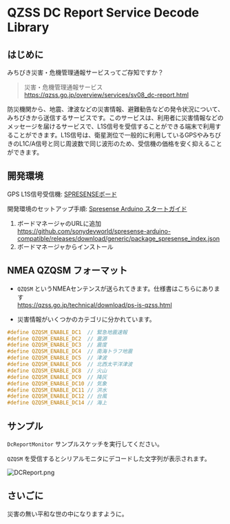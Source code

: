 # QZSS DC Report Service Decode Library

## はじめに

みちびき災害・危機管理通報サービスってご存知ですか？

> 災害・危機管理通報サービス  
> https://qzss.go.jp/overview/services/sv08_dc-report.html

防災機関から、地震、津波などの災害情報、避難勧告などの発令状況について、みちびきから送信するサービスです。このサービスは、利用者に災害情報などのメッセージを届けるサービスで、L1S信号を受信することができる端末で利用することができます。L1S信号は、衛星測位で一般的に利用しているGPSやみちびきのL1C/A信号と同じ周波数で同じ波形のため、受信機の価格を安く抑えることができます。

## 開発環境

GPS L1S信号受信機: [SPRESENSEボード](https://developer.sony.com/ja/develop/spresense/)

開発環境のセットアップ手順: [Spresense Arduino スタートガイド](https://developer.sony.com/develop/spresense/docs/arduino_set_up_ja.html) 

1. ボードマネージャのURLに追加  
https://github.com/sonydevworld/spresense-arduino-compatible/releases/download/generic/package_spresense_index.json
2. ボードマネージャからインストール


## NMEA QZQSM フォーマット

* `QZQSM` というNMEAセンテンスが送られてきます。仕様書はこちらにあります  
  https://qzss.go.jp/technical/download/ps-is-qzss.html

* 災害情報がいくつかのカテゴリに分かれています。
```cpp
#define QZQSM_ENABLE_DC1  // 緊急地震速報
#define QZQSM_ENABLE_DC2  // 震源
#define QZQSM_ENABLE_DC3  // 震度
#define QZQSM_ENABLE_DC4  // 南海トラフ地震
#define QZQSM_ENABLE_DC5  // 津波
#define QZQSM_ENABLE_DC6  // 北西太平洋津波
#define QZQSM_ENABLE_DC8  // 火山
#define QZQSM_ENABLE_DC9  // 降灰
#define QZQSM_ENABLE_DC10 // 気象
#define QZQSM_ENABLE_DC11 // 洪水
#define QZQSM_ENABLE_DC12 // 台風
#define QZQSM_ENABLE_DC14 // 海上
````

## サンプル

`DcReportMonitor` サンプルスケッチを実行してください。

`QZQSM` を受信するとシリアルモニタにデコードした文字列が表示されます。

![DCReport.png](https://qiita-image-store.s3.ap-northeast-1.amazonaws.com/0/432852/8f007cbd-507a-7765-2b51-a1675719a426.png)

## さいごに

災害の無い平和な世の中になりますように。
